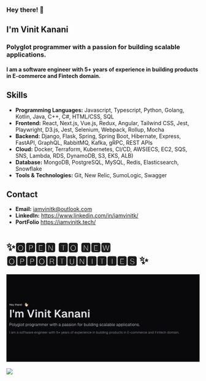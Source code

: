 ### Hey there! 👋 <br> 
## I'm Vinit Kanani
### Polyglot programmer with a passion for building scalable applications.
#### I am a software engineer with 5+ years of experience in building products in E-commerce and Fintech domain.

## Skills
- **Programming Languages:** Javascript, Typescript, Python, Golang, Kotlin, Java, C++, C#, HTML/CSS, SQL
- **Frontend:** React, Next.js, Vue.js, Redux, Angular, Tailwind CSS, Jest, Playwright, D3.js, Jest, Selenium, Webpack, Rollup, Mocha
- **Backend:** Django, Flask, Spring, Spring Boot, Hibernate, Express, FastAPI, GraphQL, RabbitMQ, Kafka, gRPC, REST APIs
- **Cloud:** Docker, Terraform, Kubernetes, CI/CD, AWS(ECS, EC2, SQS, SNS, Lambda, RDS, DynamoDB, S3, EKS, ALB)
- **Database:** MongoDB, PostgreSQL, MySQL, Redis, Elasticsearch, Snowflake
- **Tools & Technologies:** Git, New Relic, SumoLogic, Swagger

## Contact
- **Email:** iamvinitk@outlook.com
- **LinkedIn:** https://www.linkedin.com/in/iamvinitk/
- **PortFolio** https://iamvinitk.tech/

# ✨🅾🅿🅴🅽 🆃🅾 🅽🅴🆆 🅾🅿🅿🅾🆁🆃🆄🅽🅸🆃🅸🅴🆂 ✨

![preview.png](preview.png)

[![](https://visitcount.itsvg.in/api?id=iamvinitk&icon=8&color=12)](https://visitcount.itsvg.in)

